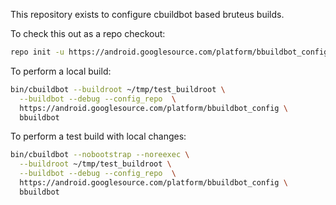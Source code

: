 This repository exists to configure cbuildbot based bruteus builds.

To check this out as a repo checkout:

```sh
repo init -u https://android.googlesource.com/platform/bbuildbot_config
```

To perform a local build:

```sh
bin/cbuildbot --buildroot ~/tmp/test_buildroot \
  --buildbot --debug --config_repo  \
  https://android.googlesource.com/platform/bbuildbot_config \
  bbuildbot
```

To perform a test build with local changes:

```sh
bin/cbuildbot --nobootstrap --noreexec \
  --buildroot ~/tmp/test_buildroot \
  --buildbot --debug --config_repo  \
  https://android.googlesource.com/platform/bbuildbot_config \
  bbuildbot
```
